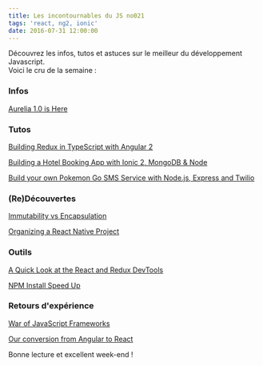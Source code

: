 ```yaml
---
title: Les incontournables du JS no021
tags: 'react, ng2, ionic'
date: 2016-07-31 12:00:00
---
```


Découvrez les infos, tutos et astuces sur le meilleur du développement Javascript.  
Voici le cru de la semaine :  

### Infos

[Aurelia 1.0 is Here](http://blog.durandal.io/2016/07/27/aurelia-1-0-is-here/)  

### Tutos

[Building Redux in TypeScript with Angular 2](http://blog.ng-book.com/introduction-to-redux-with-typescript-and-angular-2/)  

[Building a Hotel Booking App with Ionic 2, MongoDB & Node](http://www.joshmorony.com/building-a-hotel-booking-app-with-ionic-2-mongodb-node/)  

[Build your own Pokemon Go SMS Service with Node.js, Express and Twilio](https://www.twilio.com/blog/2016/07/pokemon-go-sms-node-js-twilio.html)  

### (Re)Découvertes

[Immutability vs Encapsulation](https://vsavkin.com/immutability-vs-encapsulation-90549ab74487)  

[Organizing a React Native Project](https://medium.com/@spencer_carli/organizing-a-react-native-project-9514dfadaa0)  

### Outils  

[A Quick Look at the React and Redux DevTools](http://mediatemple.net/blog/tips/a-quick-look-at-the-react-and-redux-devtools/)  

[NPM Install Speed Up](http://willyelm.com/article/npm-install-speed-up)  

### Retours d'expérience

[War of JavaScript Frameworks](https://medium.com/wdstack/war-of-javascript-frameworks-ae33b47242d6)  

[Our conversion from Angular to React](https://www.netlify.com/blog/2016/07/26/our-conversion-from-angular-to-react)  


Bonne lecture et excellent week-end !
